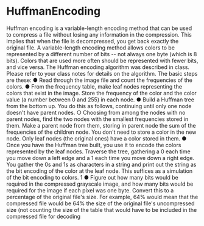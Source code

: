 # HuffmanEncoding
Huffman encoding is a variable-length encoding method that can be used to compress a file without losing any information in the compression. This implies that when the file is decompressed, you get back exactly the original file.    A variable-length encoding method allows colors to be represented by a different number of bits -- not always one byte (which is 8 bits). Colors that are used more often should be represented with fewer bits, and vice versa.     The Huffman encoding algorithm was described in class. Please refer to your class notes for details on the algorithm. The basic steps are these:    ● Read through the image file and count the frequencies of the colors.  ● From the frequency table, make leaf nodes representing the colors that exist in the image. Store the frequency of the color and the color value (a number between 0 and 255) in each node. ● Build a Huffman tree from the bottom up. You do this as follows, continuing until only one node doesn't have parent nodes.  ○ Choosing from among the nodes with no parent nodes, find the two nodes with the smallest frequencies stored in them. Make a parent node from them, storing in parent node the sum of the frequencies of the children node. You don't need to store a color in the new node. Only leaf nodes (the original ones) have a color stored in them. ● Once you have the Huffman tree built, you use it to encode the colors represented by the leaf nodes. Traverse the tree, gathering a 0 each time you move down a left edge and a 1 each time you move down a right edge. You gather the 0s and 1s as characters in a string and print out the string as the bit encoding of the color at the leaf node. This suffices as a simulation of the bit encoding to colors. 1 ● Figure out how many bits would be required in the compressed grayscale image, and how many bits would be required for the image if each pixel was one byte. Convert this to a percentage of the original file's size.  For example, 64% would mean that the compressed file would be 64% the size of the original file's uncompressed size (not counting the size of the table that would have to be included in the compressed file for decoding
